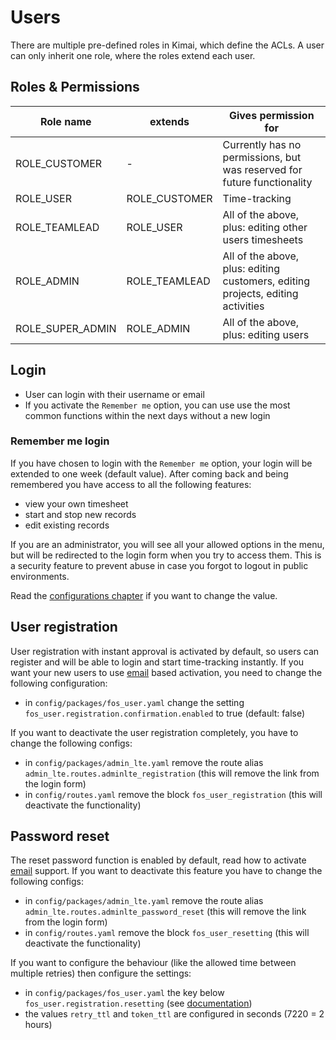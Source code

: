 # Users

There are multiple pre-defined roles in Kimai, which define the ACLs. A user can only inherit one role, where the roles extend each user.

## Roles & Permissions

| Role name | extends | Gives permission for |
|---|---|---|
| ROLE_CUSTOMER | -  | Currently has no permissions, but was reserved for future functionality  |
| ROLE_USER | ROLE_CUSTOMER  | Time-tracking  |
| ROLE_TEAMLEAD | ROLE_USER  | All of the above, plus: editing other users timesheets  |
| ROLE_ADMIN | ROLE_TEAMLEAD | All of the above, plus: editing customers, editing projects, editing activities |
| ROLE_SUPER_ADMIN | ROLE_ADMIN  | All of the above, plus: editing users  |

## Login

- User can login with their username or email
- If you activate the `Remember me` option, you can use use the most common functions within the next days without a new login

### Remember me login

If you have chosen to login with the `Remember me` option, your login will be extended to one week (default value).
After coming back and being remembered you have access to all the following features:
 
- view your own timesheet
- start and stop new records
- edit existing records

If you are an administrator, you will see all your allowed options in the menu, but will be redirected to the login 
form when you try to access them. This is a security feature to prevent abuse in case you forgot to logout in public 
environments.

Read the [configurations chapter](configurations.md) if you want to change the value. 

## User registration

User registration with instant approval is activated by default, so users can register and will be able to login and start time-tracking instantly.
If you want your new users to use [email](emails.md) based activation, you need to change the following configuration:

- in `config/packages/fos_user.yaml` change the setting `fos_user.registration.confirmation.enabled` to true (default: false)

If you want to deactivate the user registration completely, you have to change the following configs:

- in `config/packages/admin_lte.yaml` remove the route alias `admin_lte.routes.adminlte_registration` (this will remove the link from the login form)
- in `config/routes.yaml` remove the block `fos_user_registration` (this will deactivate the functionality)

## Password reset

The reset password function is enabled by default, read how to activate [email](emails.md) support.
If you want to deactivate this feature you have to change the following configs:

- in `config/packages/admin_lte.yaml` remove the route alias `admin_lte.routes.adminlte_password_reset` (this will remove the link from the login form)
- in `config/routes.yaml` remove the block `fos_user_resetting` (this will deactivate the functionality)

If you want to configure the behaviour (like the allowed time between multiple retries) then configure the settings:

- in `config/packages/fos_user.yaml` the key below `fos_user.registration.resetting` (see [documentation](http://symfony.com/doc/current/bundles/FOSUserBundle/configuration_reference.html))
- the values `retry_ttl` and `token_ttl` are configured in seconds (7220 = 2 hours) 